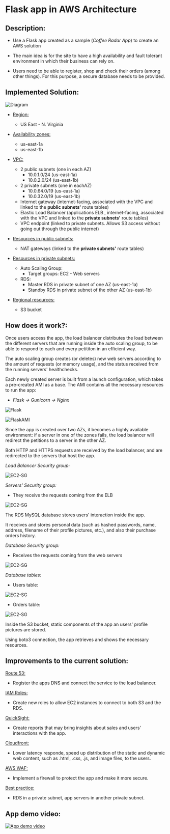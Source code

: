# Flask app in AWS Architecture


## __Description:__

* Use a Flask app created as a sample (_Coffee Radar App_) to create an AWS solution

* The main idea is for the site to have a high availability and fault tolerant environment in which their business can rely on. 

* Users need to be able to register, shop and check their orders (among other things). For this purpose, a secure database needs to be provided.


## __Implemented Solution:__


  ![Diagram](./img/)

* <ins>Region:
    - US East - N. Virginia

* <ins>Availability zones:
    - us-east-1a
    - us-east-1b

* <ins>VPC:
    - 2 public subnets (one in each AZ)
        - 10.0.1.0/24 (us-east-1a)
        - 10.0.2.0/24 (us-east-1b)
    - 2 private subnets (one in eachAZ)
        - 10.0.64.0/19 (us-east-1a)
        - 10.0.32.0/19 (us-east-1b)
    - Internet gateway (internet-facing, associated with the VPC and linked to the __public subnets'__ route tables)
    - Elastic Load Balancer (applications ELB , internet-facing,  associated with the VPC and linked to the __private subnets'__ route tables)
    - VPC endpoint (linked to private subnets. Allows S3 access without going out through the public internet) 

* <ins>Resources in public subnets:
    - NAT gateways (linked to the __private subnets'__ route tables)
        
* <ins>Resources in private subnets:
    - Auto Scaling Group:
        - Target groups: EC2 - Web servers  
    - RDS:
        - Master RDS in private subnet of one AZ (us-east-1a)
        - Standby RDS in private subnet of the other AZ (us-east-1b)

* <ins>Regional resources:
    - S3 bucket 

## __How does it work?__:

Once users access the app, the load balancer distributes the load between the different servers that are running inside the auto scaling group, to be able to respond to each and every petititon in an efficient way.

The auto scaling group creates (or deletes) new web servers according to the amount of requests (or memory usage), and the status received from the running servers' healthchecks.

Each newly created server is built from a launch configuration, which takes a pre-created AMI as a base. The AMI contains all the necessary resources to run the app: 
 

 * _Flask -> Gunicorn -> Nginx_

  ![Flask](./img/flaskapp-ng-gu-fl.png)

  ![FlaskAMI](./img/flaskapp-ami.png)


Since the app is created over two AZs, it becomes a highly available environment: if a server in one of the zones fails, the load balancer will redirect the petitions to a server in the other AZ.

Both HTTP and HTTPS requests are received by the load balancer, and are redirected to the servers that host the app.


_Load Balancer Security group:_


 ![EC2-SG](./img/flaskapp-sg-elb.png)

_Servers' Security group:_

 * They receive the requests coming from the ELB

 ![EC2-SG](./img/flaskapp-sg-instances.png)

The RDS MySQL database stores users' interaction inside the app.

It receives and stores personal data (such as hashed passwords, name, address, filename of their profile pictures, etc.), and also their purchase orders history.


_Database Security group:_

 * Receives the requests coming from the web servers

![EC2-SG](./img/flaskapp-sg-db.png)


_Database tables:_

* Users table:

![EC2-SG](./img/flaskapp-rds_table.png)


* Orders table:

![EC2-SG](./img/flaskapp-rds_order_table.png)


Inside the S3 bucket, static components of the app an users' profile pictures are stored.

Using boto3 connection, the app retrieves and shows the necessary resources.


## __Improvements to the current solution:__ 

<ins>Route 53:
* Register the apps DNS and connect the service to the load balancer.

<ins>IAM Roles:
* Create new roles to allow EC2 instances to connect to both S3 and the RDS.

<ins>QuickSight: 
* Create reports that may bring insights about sales and users' interactions with the app.

<ins>Cloudfront:
* Lower latency responde, speed up distribution of the static and dynamic web content, such as .html, .css, .js, and image files, to the users. 

<ins>AWS WAF: 
* Implement a firewall to protect the app and make it more secure.

<ins>Best practice: 
* RDS in a private subnet, app servers in another private subnet.

## __App demo video:__ 

[![App demo video](/img/demoapp.jpg)](https://youtu.be/RYtyPt3gCnM)
